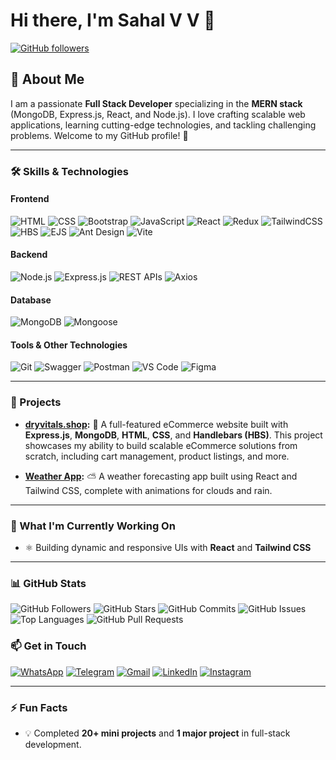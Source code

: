 # Hi there, I'm Sahal V V 👋

[![GitHub followers](https://img.shields.io/github/followers/sahal2255?label=Follow&style=social)](https://github.com/sahal2255?tab=followers)

## 🚀 About Me
I am a passionate **Full Stack Developer** specializing in the **MERN stack** (MongoDB, Express.js, React, and Node.js). I love crafting scalable web applications, learning cutting-edge technologies, and tackling challenging problems. Welcome to my GitHub profile! 🎉

---

### 🛠 Skills & Technologies

#### Frontend
![HTML](https://img.shields.io/badge/HTML5-E34F26?style=for-the-badge&logo=html5&logoColor=white)
![CSS](https://img.shields.io/badge/CSS3-1572B6?style=for-the-badge&logo=css3&logoColor=white)
![Bootstrap](https://img.shields.io/badge/Bootstrap-563D7C?style=for-the-badge&logo=bootstrap&logoColor=white)
![JavaScript](https://img.shields.io/badge/JavaScript-323330?style=for-the-badge&logo=javascript&logoColor=F7DF1E)
![React](https://img.shields.io/badge/React-20232A?style=for-the-badge&logo=react&logoColor=61DAFB)
![Redux](https://img.shields.io/badge/Redux-764ABC?style=for-the-badge&logo=redux&logoColor=white)
![TailwindCSS](https://img.shields.io/badge/Tailwind_CSS-38B2AC?style=for-the-badge&logo=tailwind-css&logoColor=white)
![HBS](https://img.shields.io/badge/Handlebars.js-000000?style=for-the-badge&logo=handlebars.js&logoColor=white)
![EJS](https://img.shields.io/badge/EJS-4E4E4E?style=for-the-badge&logo=ejs&logoColor=white)
![Ant Design](https://img.shields.io/badge/Ant_Design-0170FE?style=for-the-badge&logo=ant-design&logoColor=white)
![Vite](https://img.shields.io/badge/Vite-646CFF?style=for-the-badge&logo=vite&logoColor=white)



#### Backend
![Node.js](https://img.shields.io/badge/Node.js-43853D?style=for-the-badge&logo=node.js&logoColor=white)
![Express.js](https://img.shields.io/badge/Express.js-404D59?style=for-the-badge)
![REST APIs](https://img.shields.io/badge/REST_APIs-ff9800?style=for-the-badge)
![Axios](https://img.shields.io/badge/Axios-5A29E4?style=for-the-badge&logo=axios&logoColor=white)

#### Database
![MongoDB](https://img.shields.io/badge/MongoDB-4EA94B?style=for-the-badge&logo=mongodb&logoColor=white)
![Mongoose](https://img.shields.io/badge/Mongoose-880000?style=for-the-badge)

#### Tools & Other Technologies
![Git](https://img.shields.io/badge/Git-F05032?style=for-the-badge&logo=git&logoColor=white)
![Swagger](https://img.shields.io/badge/Swagger-85EA2D?style=for-the-badge&logo=swagger&logoColor=black)
![Postman](https://img.shields.io/badge/Postman-FF6C37?style=for-the-badge&logo=postman&logoColor=white)
![VS Code](https://img.shields.io/badge/VS_Code-007ACC?style=for-the-badge&logo=visual-studio-code&logoColor=white)
![Figma](https://img.shields.io/badge/Figma-F24E1E?style=for-the-badge&logo=figma&logoColor=white)


---

### 🚀 Projects

- **[dryvitals.shop](https://dryvitals.shop):** 🛒 A full-featured eCommerce website built with **Express.js**, **MongoDB**, **HTML**, **CSS**, and **Handlebars (HBS)**. This project showcases my ability to build scalable eCommerce solutions from scratch, including cart management, product listings, and more.

- **[Weather App](https://github.com/sahalvv/weather-app):** ⛅ A weather forecasting app built using React and Tailwind CSS, complete with animations for clouds and rain.


---

### 🌱 What I'm Currently Working On
- ⚛️ Building dynamic and responsive UIs with **React** and **Tailwind CSS**

---

### 📊 GitHub Stats

![GitHub Followers](https://img.shields.io/github/followers/sahal2255?style=social)
![GitHub Stars](https://img.shields.io/github/stars/sahal2255?style=social)
![GitHub Commits](https://img.shields.io/github/commit-activity/m/sahal2255?style=for-the-badge)
![GitHub Issues](https://img.shields.io/github/issues/sahal2255?style=for-the-badge)
![Top Languages](https://img.shields.io/github/languages/top/sahal2255?style=for-the-badge)
![GitHub Pull Requests](https://img.shields.io/github/issues-pr/sahal2255?style=for-the-badge)



### 📫 Get in Touch

[![WhatsApp](https://img.shields.io/badge/WhatsApp-25D366?style=for-the-badge&logo=whatsapp&logoColor=white)](https://wa.me/9645228096)
[![Telegram](https://img.shields.io/badge/Telegram-2CA5E0?style=for-the-badge&logo=telegram&logoColor=white)](https://t.me/@sahalvv)
[![Gmail](https://img.shields.io/badge/Gmail-D14836?style=for-the-badge&logo=gmail&logoColor=white)](mailto:sahalvv9656@gmail.com)
[![LinkedIn](https://img.shields.io/badge/LinkedIn-0077B5?style=for-the-badge&logo=linkedin&logoColor=white)](https://www.linkedin.com/in/sahal-vv96/)
[![Instagram](https://img.shields.io/badge/Instagram-E4405F?style=for-the-badge&logo=instagram&logoColor=white)](https://www.instagram.com/_.sahal_vv/)

---

### ⚡ Fun Facts
- 💡 Completed **20+ mini projects** and **1 major project** in full-stack development.
